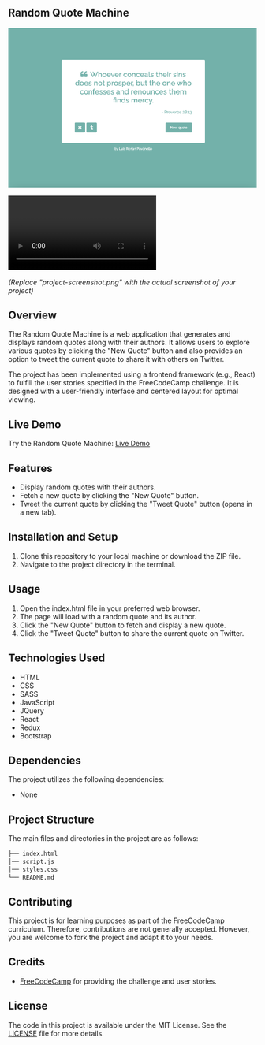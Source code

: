 ## Random Quote Machine

![Random Quote Machine](print.png) 

![GIF](gif.mp4)

*(Replace "project-screenshot.png" with the actual screenshot of your project)*

## Overview

The Random Quote Machine is a web application that generates and displays random quotes along with their authors. It allows users to explore various quotes by clicking the "New Quote" button and also provides an option to tweet the current quote to share it with others on Twitter.

The project has been implemented using a frontend framework (e.g., React) to fulfill the user stories specified in the FreeCodeCamp challenge. It is designed with a user-friendly interface and centered layout for optimal viewing.

## Live Demo

Try the Random Quote Machine: 
[Live Demo](https://your-project-url.com) 

## Features

- Display random quotes with their authors.
- Fetch a new quote by clicking the "New Quote" button.
- Tweet the current quote by clicking the "Tweet Quote" button (opens in a new tab).

## Installation and Setup

1. Clone this repository to your local machine or download the ZIP file.
2. Navigate to the project directory in the terminal.

## Usage

1. Open the index.html file in your preferred web browser.
2. The page will load with a random quote and its author.
3. Click the "New Quote" button to fetch and display a new quote.
4. Click the "Tweet Quote" button to share the current quote on Twitter.

## Technologies Used

- HTML
- CSS
- SASS
- JavaScript
- JQuery
- React
- Redux
- Bootstrap

## Dependencies

The project utilizes the following dependencies:

- None

## Project Structure

The main files and directories in the project are as follows:

```
├── index.html
│── script.js
│── styles.css
└── README.md
```

## Contributing

This project is for learning purposes as part of the FreeCodeCamp curriculum. Therefore, contributions are not generally accepted. However, you are welcome to fork the project and adapt it to your needs.

## Credits

- [FreeCodeCamp](https://www.freecodecamp.org/) for providing the challenge and user stories.

## License

The code in this project is available under the MIT License. See the [LICENSE](LICENSE) file for more details.
